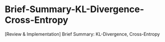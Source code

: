 # Brief-Summary-KL-Divergence-Cross-Entropy
[Review & Implementation] Brief Summary: KL-Divergence, Cross-Entropy
